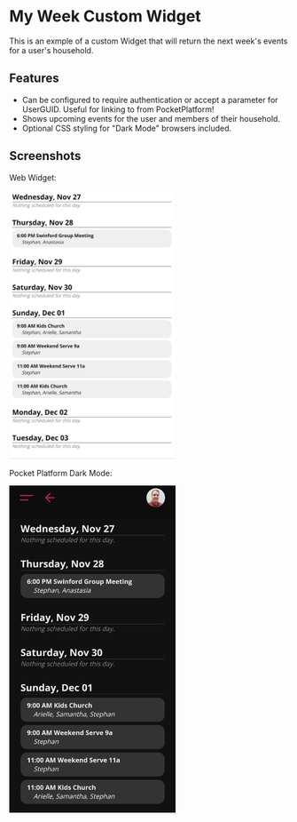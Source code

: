 # My Week Custom Widget

This is an exmple of a custom Widget that will return the next week's events for a user's household.

## Features

- Can be configured to require authentication or accept a parameter for UserGUID. Useful for linking to from PocketPlatform!
- Shows upcoming events for the user and members of their household.
- Optional CSS styling for "Dark Mode" browsers included.

## Screenshots
Web Widget:

<img src="./Assets/Screenshot-MyWeekSample.png" width="300" />



Pocket Platform Dark Mode:

<img src="./Assets/Screenshot-PocketPlatform.jpg" width="300" />
